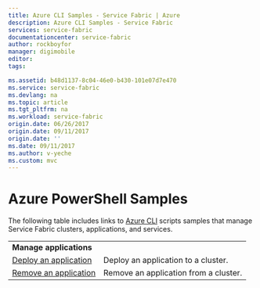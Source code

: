 ```yaml
---
title: Azure CLI Samples - Service Fabric | Azure
description: Azure CLI Samples - Service Fabric
services: service-fabric
documentationcenter: service-fabric
author: rockboyfor
manager: digimobile
editor: 
tags: 

ms.assetid: b48d1137-8c04-46e0-b430-101e07d7e470
ms.service: service-fabric
ms.devlang: na
ms.topic: article
ms.tgt_pltfrm: na
ms.workload: service-fabric
origin.date: 06/26/2017
origin.date: 09/11/2017
origin.date: ''
ms.date: 09/11/2017
ms.author: v-yeche
ms.custom: mvc
---
```

# Azure PowerShell Samples

The following table includes links to [Azure CLI](service-fabric-azure-cli-2-0.md) scripts samples that manage Service Fabric clusters, applications, and services.

| | |
|-|-|
| **Manage applications** ||
| [Deploy an application](./scripts/cli-deploy-application.md)| Deploy an application to a cluster.|
| [Remove an application](./scripts/cli-remove-application.md)| Remove an application from a cluster.|

<!--Update_Description: new articles of sample CLI in service fabric -->